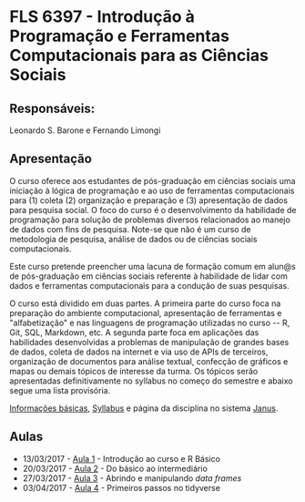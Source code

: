 #  FLS 6397 - Introdução à Programação e Ferramentas Computacionais para as Ciências Sociais

## Responsáveis: 
Leonardo S. Barone e Fernando Limongi

## Apresentação

O curso oferece aos estudantes de pós-graduação em ciências sociais uma iniciação à lógica de programação e ao uso de ferramentas computacionais para (1) coleta (2) organização e preparação e (3) apresentação de dados para pesquisa social. O foco do curso é o desenvolvimento da habilidade de programação para solução de problemas diversos relacionados ao manejo de dados com fins de pesquisa. Note-se que não é um curso de metodologia de pesquisa, análise de dados ou de ciências sociais computacionais.

Este curso pretende preencher uma lacuna de formação comum em alun@s de pós-graduação em ciências sociais referente à habilidade de lidar com dados e ferramentas computacionais para a condução de suas pesquisas.

O curso está dividido em duas partes. A primeira parte do curso foca na preparação do ambiente computacional, apresentação de ferramentas e "alfabetização" e nas linguagens de programação utilizadas no curso -- R, Git, SQL, Markdown, etc. A segunda parte foca em aplicações das habilidades desenvolvidas a problemas de manipulação de grandes bases de dados, coleta de dados na internet e via uso de APIs de terceiros, organização de documentos para análise textual, confecção de gráficos e mapas ou demais tópicos de interesse da turma. Os tópicos serão apresentadas definitivamente no syllabus no começo do semestre e abaixo segue uma lista provisória.

[Informações básicas](https://github.com/leobarone/FLS6397/blob/master/info_basica.md), [Syllabus](https://github.com/leobarone/FLS6397/blob/master/syllabus.md) e página da disciplina no sistema [Janus](https://github.com/leobarone/FLS6397/blob/master/info_basica.md).

## Aulas

- 13/03/2017 - [Aula 1](https://github.com/leobarone/FLS6397/blob/master/classes/class1.md) - Introdução ao curso e R Básico
- 20/03/2017 - [Aula 2](https://github.com/leobarone/FLS6397/blob/master/classes/class2.md) - Do básico ao intermediário
- 27/03/2017 - [Aula 3](https://github.com/leobarone/FLS6397/blob/master/classes/class3.md) - Abrindo e manipulando _data frames_
- 03/04/2017 - [Aula 4](https://github.com/leobarone/FLS6397/blob/master/classes/class4.md) - Primeiros passos no tidyverse
